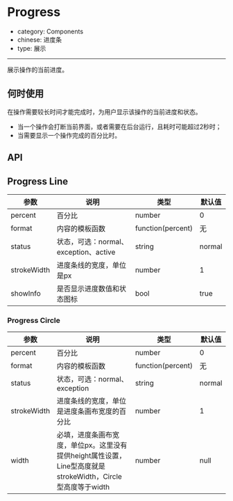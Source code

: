 # Progress

- category: Components
- chinese: 进度条
- type: 展示

---

展示操作的当前进度。

## 何时使用

在操作需要较长时间才能完成时，为用户显示该操作的当前进度和状态。

* 当一个操作会打断当前界面，或者需要在后台运行，且耗时可能超过2秒时；
* 当需要显示一个操作完成的百分比时。

## API

## Progress Line

| 参数     | 说明           | 类型     | 默认值        |
|----------|----------------|----------|---------------|
| percent  | 百分比         | number   | 0             |
| format   | 内容的模板函数     | function(percent)   | 无 |
| status   | 状态，可选：normal、exception、active | string   | normal |
| strokeWidth | 进度条线的宽度，单位是px | number | 1  |
| showInfo | 是否显示进度数值和状态图标 | bool | true  |

### Progress Circle

| 参数     | 说明           | 类型     | 默认值        |
|----------|----------------|----------|---------------|
| percent  | 百分比         | number   | 0             |
| format   | 内容的模板函数     | function(percent)   | 无 |
| status   | 状态，可选：normal、exception | string  | normal |
| strokeWidth | 进度条线的宽度，单位是进度条画布宽度的百分比 | number | 1           |
| width | 必填，进度条画布宽度，单位px。这里没有提供height属性设置，Line型高度就是strokeWidth，Circle型高度等于width | number | null |

